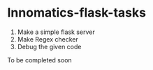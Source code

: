 # Innomatics-flask-tasks

1. Make a simple flask server
2. Make Regex checker
3. Debug the given code 

To be completed soon
